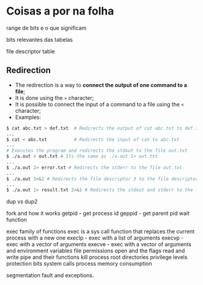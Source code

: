 # Coisas a por na folha

range de bits e o que significam

bits relevantes das tabelas

file descriptor table   

## Redirection

* The redirection is a way to **connect the output of one command to a file**;
* It is done using the `>` character;
* It is possible to connect the input of a command to a file using the `<` character;
* Examples:

```bash
$ cat abc.txt > def.txt  # Redirects the output of cat abc.txt to def.txt
...
$ cat < abc.txt          # Redirects the input of cat to abc.txt
...
# Executes the program and redirects the stdout to the file out.txt
$ ./a.out > out.txt # Its the same as ./a.out 1> out.txt
...
$ ./a.out 2> error.txt # Redirects the stderr to the file out.txt
...
$ ./a.out 3>&1 # Redirects the file descriptor 3 to the file descriptor 1
...
$ ./a.out 1> result.txt 2>&1 # Redirects the stdout and stderr to the file result.txt
```

dup vs dup2

fork and how it works
getpid - get process id
geppid - get parent pid
wait function

exec family of functions 
exec is a sys call function that replaces the current process with a new one
execlp - exec with a list of arguments
execvp - exec with a vector of arguments
execve - exec with a vector of arguments and environment variables
file permissions
open and the flags
read and write 
pipe and their functions
kill process
root directories
privilege levels
protection bits
system calls
process memory consumption

segmentation fault and exceptions.

